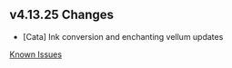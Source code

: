 ## v4.13.25 Changes

* [Cata] Ink conversion and enchanting vellum updates

[Known Issues](https://support.tradeskillmaster.com/en_US/known_issues)
